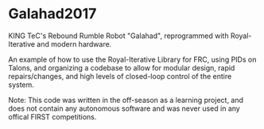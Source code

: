 # Galahad2017
KING TeC's Rebound Rumble Robot "Galahad", reprogrammed with Royal-Iterative and modern hardware.

An example of how to use the Royal-Iterative Library for FRC, using PIDs on Talons, and organizing a codebase to allow for modular design, rapid repairs/changes, and high levels of closed-loop control of the entire system.

Note: This code was written in the off-season as a learning project, and does not contain any autonomous software and was never used in any offical FIRST competitions.
